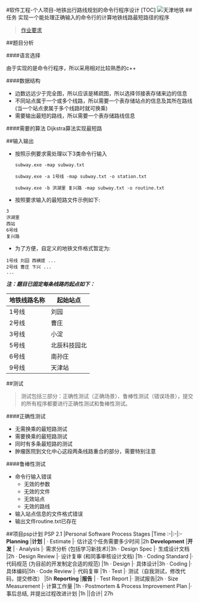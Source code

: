 #软件工程-个人项目-地铁出行路线规划的命令行程序设计
[TOC]
![天津地铁](https://img2018.cnblogs.com/other/447873/201907/447873-20190709213950916-736718080.png)
##任务
实现一个能处理正确输入的命令行的计算地铁线路最短路径的程序
>[作业要求](https://edu.cnblogs.com/campus/buaa/2019BUAASummerSETraining/homework/3407)

##题目分析

####语言选择

由于实现的是命令行程序，所以采用相对比较熟悉的c++

####数据结构
- 边数远远少于完全图，所以应该是稀疏图，所以选择邻接表存储来边的信息
- 不同站点属于一个或多个线路，所以需要一个表存储站点的信息及其所在路线(当一个站点隶属于多个线路时就可换乘)
- 需要输出最短的路线，所以需要一个表存储路线信息

####需要的算法
Dijkstra算法实现最短路

##输入输出
- 按照示例要求需处理以下3类命令行输入

	`subway.exe -map subway.txt`

	`subway.exe -a 1号线 -map subway.txt -o station.txt`

	`subway.exe -b 洪湖里 复兴路 -map subway.txt -o routine.txt`

- 按照要求输入的最短路文件示例如下:
```
3
洪湖里
西站
6号线
复兴路
```

- 为了方便，自定义的地铁文件格式暂定为:
```
1号线 刘园 西横提 ...
2号线 曹庄 卞兴 ...
...
```

***注：题目已固定每条线路的起点如下：***

地铁线路名称	|起始站点
--|--
1号线	|刘园
2号线	|曹庄
3号线	|小淀
5号线	|北辰科技园北
6号线	|南孙庄
9号线	|天津站

##测试
>测试包括三部分：正确性测试（正确场景）、鲁棒性测试（错误场景），提交的所有程序都要进行正确性测试和鲁棒性测试。

####正确性测试
- 无需换乘的最短路测试
- 需要换乘的最短路测试
- 同时有多条最短路的测试
- 肿瘤医院到文化中心这段两条线路重合的部分，需要特别注意

####鲁棒性测试
- 命令行输入错误
    - 无效的参数
    - 无效的文件
    - 无效站点
    - 无效的路线
- 输入站点信息的文件格式错误
- 输出文件routine.txt已存在

##项目psp计划
PSP 2.1	|Personal Software Process Stages	|Time
:-|:-|:-
**Planning**	|**计划**	 |
 · Estimate	  |· 估计这个任务需要多少时间	|2h
**Development**	|**开发**	 |
  · Analysis	  |· 需求分析 (包括学习新技术)|3h
  · Design Spec	  |· 生成设计文档	 |2h
  · Design Review	  |· 设计复审 (和同事审核设计文档)	 |1h
  · Coding Standard	  |· 代码规范 (为目前的开发制定合适的规范)	 |1h
  · Design	  |· 具体设计|3h
  · Coding	  |· 具体编码|5h
  · Code Review	  |· 代码复审	|1h
  · Test	  |· 测试（自我测试，修改代码，提交修改）	 |5h
**Reporting**	|**报告**	 |
  · Test Report	  |· 测试报告|2h
  · Size Measurement	  |· 计算工作量	 |1h
  · Postmortem & Process Improvement Plan	  |· 事后总结, 并提出过程改进计划	 |1h
 	||合计| 27h
